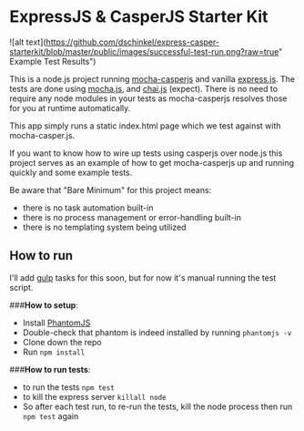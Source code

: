 # ExpressJS & CasperJS Starter Kit

![alt text](https://github.com/dschinkel/express-casper-starterkit/blob/master/public/images/successful-test-run.png?raw=true" Example Test Results")

This is a node.js project running [mocha-casperjs](https://github.com/nathanboktae/mocha-casperjs) and vanilla 
[express.js](expressjs.com).  The tests are done using [mocha.js](https://mochajs.org/), and [chai.js](http://chaijs.com/) (expect).  There is no need to require
any node modules in your tests as mocha-casperjs resolves those for you at runtime automatically.

This app simply runs a static index.html page which we test against with mocha-casper.js.

If you want to know how to wire up tests using casperjs over node.js
this project serves as an example of how to get mocha-casperjs up and running quickly and some example tests.

Be aware that "Bare Minimum" for this project means:

- there is no task automation built-in
- there is no process management or error-handling built-in
- there is no templating system being utilized

##  How to run

I'll add [gulp](http://gulpjs.com/) tasks for this soon, but for now it's manual running the test script.

###**How to setup**:

- Install [PhantomJS](http://phantomjs.org/)
- Double-check that phantom is indeed installed by running ````phantomjs -v````
- Clone down the repo
- Run ````npm install````

###**How to run tests**:

- to run the tests ````npm test````
- to kill the express server ````killall node````
- So after each test run, to re-run the tests, kill the node process then run ````npm test```` again